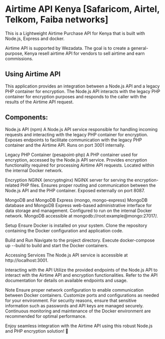 # Airtime API Kenya [Safaricom, Airtel, Telkom, Faiba networks]

This is a Lightweight Airtime Purchase API for Kenya that is built with Node.js, Express and docker.

Airtime API is supported by Wezadata. The goal is to create a general-purpose, Kenya resell airtime API for vendors to sell airtime and earn commissions.

## Using Airtime API

This application provides an integration between a Node.js API and a legacy PHP container for encryption. 
The Node.js API interacts with the legacy PHP container for encryption purposes and responds to the caller with the results of the Airtime API request.

## Components:
Node.js API (npm)
A Node.js API service responsible for handling incoming requests and interacting with the legacy PHP container for encryption.
Exposes endpoints to facilitate communication with the legacy PHP container and the Airtime API.
Runs on port 3001 internally.

Legacy PHP Container (pesapoint-php)
A PHP container used for encryption, accessed by the Node.js API service.
Provides encryption functionality required for processing Airtime API requests.
Located within the internal Docker network.

Encryption NGINX (encryptnginx)
NGINX server for serving the encryption-related PHP files.
Ensures proper routing and communication between the Node.js API and the PHP container.
Exposed externally on port 8087.

MongoDB and MongoDB Express (mongo, mongo-express)
MongoDB database and MongoDB Express web-based administrative interface for data storage and management.
Configured to run on the internal Docker network.
MongoDB accessible at mongodb://root:example@mongo:27017/.

Setup
Ensure Docker is installed on your system.
Clone the repository containing the Docker configuration and application code.

Build and Run
Navigate to the project directory.
Execute docker-compose up --build to build and start the Docker containers.

Accessing Services
The Node.js API service is accessible at http://localhost:3001.

Interacting with the API
Utilize the provided endpoints of the Node.js API to interact with the Airtime API and encryption functionalities.
Refer to the API documentation for details on available endpoints and usage.

Note
Ensure proper network configuration to enable communication between Docker containers.
Customize ports and configurations as needed for your environment.
For security reasons, ensure that sensitive information such as passwords and API keys are managed securely.
Continuous monitoring and maintenance of the Docker environment are recommended for optimal performance.

Enjoy seamless integration with the Airtime API using this robust Node.js and PHP encryption solution! 🚀


